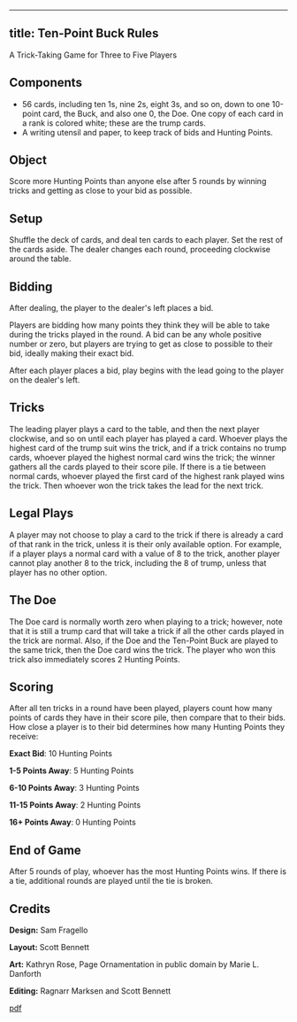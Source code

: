  ---
title: Ten-Point Buck Rules
---

A Trick-Taking Game for Three to Five Players

## Components

- 56 cards, including ten 1s, nine 2s, eight 3s, and so on, down to one 10-point card, the Buck, and also one 0, the Doe. One copy of each card in a rank is colored white; these are the trump cards.
- A writing utensil and paper, to keep track of bids and Hunting Points.

## Object

Score more Hunting Points than anyone else after 5 rounds by winning tricks and getting as close to your bid as possible. 

## Setup

Shuffle the deck of cards, and deal ten cards to each player. Set the rest of the cards aside. The dealer changes each round, proceeding clockwise around the table.

## Bidding

After dealing, the player to the dealer's left places a bid.

Players are bidding how many points they think they will be able to take during the tricks played in the round. A bid can be any whole positive number or zero, but players are trying to get as close to possible to their bid, ideally making their exact bid.

After each player places a bid, play begins with the lead going to the player on the dealer's left.

## Tricks

The leading player plays a card to the table, and then the next player clockwise, and so on until each player has played a card. Whoever plays the highest card of the trump suit wins the trick, and if a trick contains no trump cards, whoever played the highest normal card wins the trick; the winner gathers all the cards played to their score pile. If there is a tie between normal cards, whoever played the first card of the highest rank played wins the trick. Then whoever won the trick takes the lead for the next trick.

## Legal Plays

A player may not choose to play a card to the trick if there is already a card of that rank in the trick, unless it is their only available option. For example, if a player plays a normal card with a value of 8 to the trick, another player cannot play another 8 to the trick, including the 8 of trump, unless that player has no other option. 

## The Doe

The Doe card is normally worth zero when playing to a trick; however, note that it is still a trump card that will take a trick if all the other cards played in the trick are normal. Also, if the Doe and the Ten-Point Buck are played to the same trick, then the Doe card wins the trick. The player who won this trick also immediately scores 2 Hunting Points.

## Scoring

After all ten tricks in a round have been played, players count how many points of cards they have in their score pile, then compare that to their bids. How close a player is to their bid determines how many Hunting Points they receive:

**Exact Bid**: 10 Hunting Points

**1-5 Points Away**: 5 Hunting Points

**6-10 Points Away**: 3 Hunting Points

**11-15 Points Away**: 2 Hunting Points

**16+ Points Away**: 0 Hunting Points

## End of Game

After 5 rounds of play, whoever has the most Hunting Points wins. If there is a tie, additional rounds are played until the tie is broken.

## Credits

**Design:** Sam Fragello

**Layout:** Scott Bennett

**Art:** Kathryn Rose, Page Ornamentation in public domain by Marie L. Danforth

**Editing:** Ragnarr Marksen and Scott Bennett

[pdf](/games/ten_point_buck/ten_point_buck_rules.pdf)
